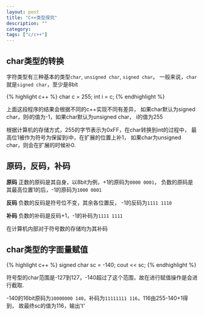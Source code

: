 ```yaml
---
layout: post
title: "C++类型探究"
description: ""
category:
tags: ["c/c++"]
---
```

## char类型的转换

字符类型有三种基本的类型`char`, `unsigned char`, `signed char`。
一般来说，`char`就是`signed char`，至少是8bit

{% highlight c++ %}
char c = 255;
int i = c;
{% endhighlight %}

上面这段程序的结果会根据不同的c++实现不同有差异，
如果char默认为signed char，则i的值为-1，如果char默认为unsigned char，
i的值为255

根据计算机的存储方式，255的字节表示为0xFF，在char转换到int的过程中，
最高位1被作为符号为保留到i中，在扩展的位置上补1，
如果char为unsigned char，则会在扩展的时候补0.

## 原码，反码，补码

**原码**
正数的原码是其自身，以8bit为例，+1的原码为`0000 0001`，
负数的原码是其最高位置1的后，-1的原码为`1000 0001`

**反码**
负数的反码是符号位不变，其余各位置反，
-1的反码为`1111 1110`

**补码**
负数的补码是反码+1，-1的补码为`1111 1111`

在计算机内部对于符号数的存储均为其补码

## char类型的字面量赋值

{% highlight c++ %}
signed char sc = -140;
cout << sc;
{% endhighlight %}

符号型的char范围是-127到127，-140超过了这个范围，故在进行赋值操作是会进行截取.

-140的16bit原码为`10000000 140`，补码为`11111111 116`，116由255-140+1得到，
故最终sc的值为116，输出't'
